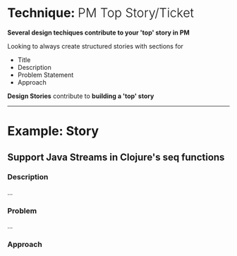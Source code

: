 # Technique: <span style="font-weight: 300">PM Top Story/Ticket</span>

**Several design techiques contribute to your 'top' story in PM**

Looking to always create structured stories with sections for

- Title
- Description
- Problem Statement
- Approach

**Design Stories** contribute to **building a 'top' story**

----

# Example: Story

## Support Java Streams in Clojure's seq functions

### Description
...

### Problem
...

### Approach